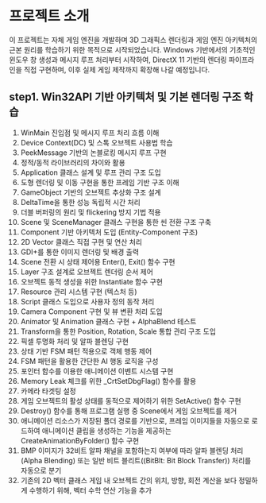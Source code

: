 # 프로젝트 소개
이 프로젝트는 자체 게임 엔진을 개발하며 3D 그래픽스 렌더링과 게임 엔진 아키텍처의 근본 원리를 학습하기 위한 목적으로 시작되었습니다.
Windows 기반에서의 기초적인 윈도우 창 생성과 메시지 루프 처리부터 시작하여, DirectX 11 기반의 렌더링 파이프라인을 직접 구현하며, 이후 실제 게임 제작까지 확장해 나갈 예정입니다.

## step1. Win32API 기반 아키텍처 및 기본 렌더링 구조 학습
1. WinMain 진입점 및 메시지 루프 처리 흐름 이해
2. Device Context(DC) 및 스톡 오브젝트 사용법 학습
3. PeekMessage 기반의 논블로킹 메시지 루프 구현
4. 정적/동적 라이브러리의 차이와 활용
5. Application 클래스 설계 및 루프 관리 구조 도입
6. 도형 렌더링 및 이동 구현을 통한 프레임 기반 구조 이해
7. GameObject 기반의 오브젝트 추상화 구조 설계
8. DeltaTime을 통한 성능 독립적 시간 처리
9. 더블 버퍼링의 원리 및 flickering 방지 기법 적용
10. Scene 및 SceneManager 클래스 구현을 통한 씬 전환 구조 구축
11. Component 기반 아키텍처 도입 (Entity-Component 구조)
12. 2D Vector 클래스 직접 구현 및 연산 처리
13. GDI+를 통한 이미지 렌더링 및 배경 출력
14. Scene 전환 시 상태 제어용 Enter(), Exit() 함수 구현
15. Layer 구조 설계로 오브젝트 렌더링 순서 제어
16. 오브젝트 동적 생성을 위한 Instantiate 함수 구현
17. Resource 관리 시스템 구현 (텍스처 등)
18. Script 클래스 도입으로 사용자 정의 동작 처리
19. Camera Component 구현 및 뷰 변환 처리 도입
20. Animator 및 Animation 클래스 구현 + AlphaBlend 테스트
21. Transform을 통한 Position, Rotation, Scale 통합 관리 구조 도입
22. 픽셀 투명화 처리 및 알파 블렌딩 구현
23. 상태 기반 FSM 패턴 적용으로 객체 행동 제어
24. FSM 패턴을 활용한 간단한 AI 행동 로직을 구성
25. 포인터 함수를 이용한 애니메이션 이벤트 시스템 구현
26. Memory Leak 체크를 위한 _CrtSetDbgFlag() 함수를 활용
27. 카메라 타겟팅 설정
28. 게임 오브젝트의 활성 상태를 동적으로 제어하기 위한 SetActive() 함수 구현
29. Destroy() 함수를 통해 프로그램 실행 중 Scene에서 게임 오브젝트를 제거
30. 애니메이션 리소스가 저장된 폴더 경로를 기반으로, 프레임 이미지들을 자동으로 로드하여 애니메이션 클립을 생성하는 기능을 제공하는 CreateAnimationByFolder() 함수 구현
31. BMP 이미지가 32비트 알파 채널을 포함하는지 여부에 따라 알파 블렌딩 처리(Alpha Blending) 또는 일반 비트 블리트((BitBlt: Bit Block Transfer)) 처리를 자동으로 분기
32. 기존의 2D 벡터 클래스 게임 내 오브젝트 간의 위치, 방향, 회전 계산을 보다 정밀하게 수행하기 위해, 벡터 수학 연산 기능을 추가
